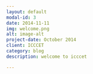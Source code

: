 ```yaml
---
layout: default
modal-id: 3
date: 2014-11-11
img: welcome.png
alt: image-alt
project-date: October 2014
client: ICCCET
category: blog
description: welcome to icccet

---
```

